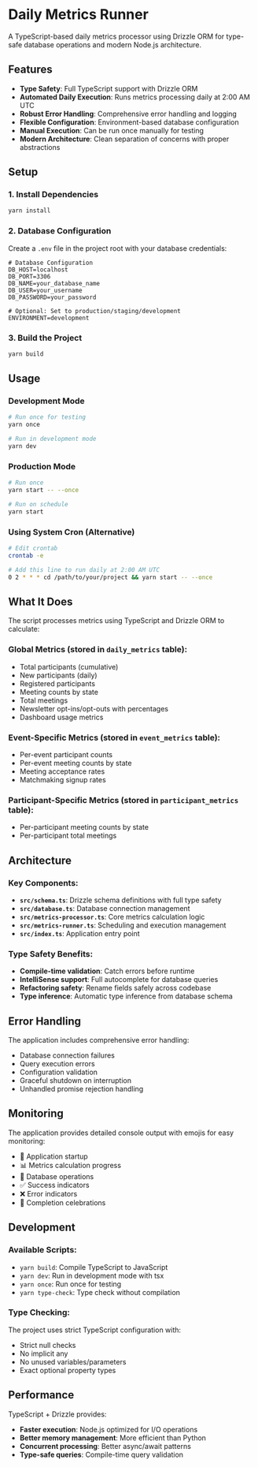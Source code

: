 # Daily Metrics Runner

A TypeScript-based daily metrics processor using Drizzle ORM for type-safe database operations and modern Node.js architecture.

## Features

- **Type Safety**: Full TypeScript support with Drizzle ORM
- **Automated Daily Execution**: Runs metrics processing daily at 2:00 AM UTC
- **Robust Error Handling**: Comprehensive error handling and logging
- **Flexible Configuration**: Environment-based database configuration
- **Manual Execution**: Can be run once manually for testing
- **Modern Architecture**: Clean separation of concerns with proper abstractions

## Setup

### 1. Install Dependencies

```bash
yarn install
```

### 2. Database Configuration

Create a `.env` file in the project root with your database credentials:

```env
# Database Configuration
DB_HOST=localhost
DB_PORT=3306
DB_NAME=your_database_name
DB_USER=your_username
DB_PASSWORD=your_password

# Optional: Set to production/staging/development
ENVIRONMENT=development
```

### 3. Build the Project

```bash
yarn build
```

## Usage

### Development Mode

```bash
# Run once for testing
yarn once

# Run in development mode
yarn dev
```

### Production Mode

```bash
# Run once
yarn start -- --once

# Run on schedule
yarn start
```

### Using System Cron (Alternative)

```bash
# Edit crontab
crontab -e

# Add this line to run daily at 2:00 AM UTC
0 2 * * * cd /path/to/your/project && yarn start -- --once
```

## What It Does

The script processes metrics using TypeScript and Drizzle ORM to calculate:

### Global Metrics (stored in `daily_metrics` table):

- Total participants (cumulative)
- New participants (daily)
- Registered participants
- Meeting counts by state
- Total meetings
- Newsletter opt-ins/opt-outs with percentages
- Dashboard usage metrics

### Event-Specific Metrics (stored in `event_metrics` table):

- Per-event participant counts
- Per-event meeting counts by state
- Meeting acceptance rates
- Matchmaking signup rates

### Participant-Specific Metrics (stored in `participant_metrics` table):

- Per-participant meeting counts by state
- Per-participant total meetings

## Architecture

### Key Components:

- **`src/schema.ts`**: Drizzle schema definitions with full type safety
- **`src/database.ts`**: Database connection management
- **`src/metrics-processor.ts`**: Core metrics calculation logic
- **`src/metrics-runner.ts`**: Scheduling and execution management
- **`src/index.ts`**: Application entry point

### Type Safety Benefits:

- **Compile-time validation**: Catch errors before runtime
- **IntelliSense support**: Full autocomplete for database queries
- **Refactoring safety**: Rename fields safely across codebase
- **Type inference**: Automatic type inference from database schema

## Error Handling

The application includes comprehensive error handling:

- Database connection failures
- Query execution errors
- Configuration validation
- Graceful shutdown on interruption
- Unhandled promise rejection handling

## Monitoring

The application provides detailed console output with emojis for easy monitoring:

- 🚀 Application startup
- 📊 Metrics calculation progress
- 💾 Database operations
- ✅ Success indicators
- ❌ Error indicators
- 🎉 Completion celebrations

## Development

### Available Scripts:

- `yarn build`: Compile TypeScript to JavaScript
- `yarn dev`: Run in development mode with tsx
- `yarn once`: Run once for testing
- `yarn type-check`: Type check without compilation

### Type Checking:

The project uses strict TypeScript configuration with:

- Strict null checks
- No implicit any
- No unused variables/parameters
- Exact optional property types

## Performance

TypeScript + Drizzle provides:

- **Faster execution**: Node.js optimized for I/O operations
- **Better memory management**: More efficient than Python
- **Concurrent processing**: Better async/await patterns
- **Type-safe queries**: Compile-time query validation
